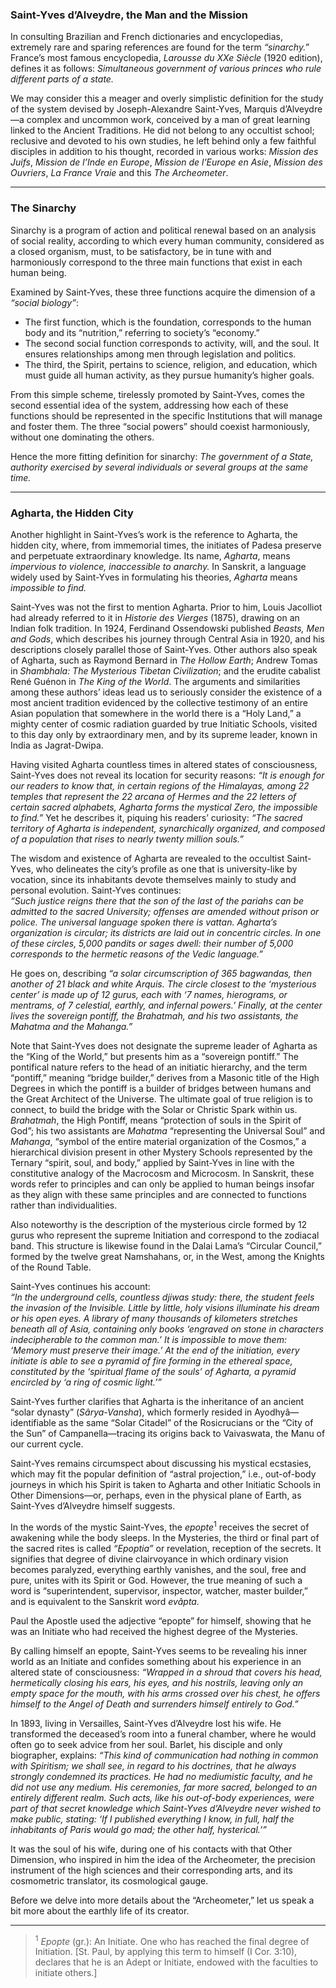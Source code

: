 ### Saint-Yves d’Alveydre, the Man and the Mission
In consulting Brazilian and French dictionaries and encyclopedias, extremely rare and sparing references are found for the term *“sinarchy.”*  
France’s most famous encyclopedia, *Larousse du XXe Siècle* (1920 edition), defines it as follows: *Simultaneous government of various princes who rule different parts of a state.*  

We may consider this a meager and overly simplistic definition for the study of the system devised by Joseph-Alexandre Saint-Yves, Marquis d’Alveydre—a complex and uncommon work, conceived by a man of great learning linked to the Ancient Traditions. He did not belong to any occultist school; reclusive and devoted to his own studies, he left behind only a few faithful disciples in addition to his thought, recorded in various works: *Mission des Juifs*, *Mission de l’Inde en Europe*, *Mission de l’Europe en Asie*, *Mission des Ouvriers*, *La France Vraie* and this *The Archeometer*.

---

### The Sinarchy
Sinarchy is a program of action and political renewal based on an analysis of social reality, according to which every human community, considered as a closed organism, must, to be satisfactory, be in tune with and harmoniously correspond to the three main functions that exist in each human being.  

Examined by Saint-Yves, these three functions acquire the dimension of a *“social biology”*:  
- The first function, which is the foundation, corresponds to the human body and its “nutrition,” referring to society’s “economy.”  
- The second social function corresponds to activity, will, and the soul. It ensures relationships among men through legislation and politics.  
- The third, the Spirit, pertains to science, religion, and education, which must guide all human activity, as they pursue humanity’s higher goals.  

From this simple scheme, tirelessly promoted by Saint-Yves, comes the second essential idea of the system, addressing how each of these functions should be represented in the specific Institutions that will manage and foster them. The three “social powers” should coexist harmoniously, without one dominating the others.  

Hence the more fitting definition for sinarchy: *The government of a State, authority exercised by several individuals or several groups at the same time.*

---

### Agharta, the Hidden City
Another highlight in Saint-Yves’s work is the reference to Agharta, the hidden city, where, from immemorial times, the initiates of Padesa preserve and perpetuate extraordinary knowledge. Its name, *Agharta*, means *impervious to violence, inaccessible to anarchy.* In Sanskrit, a language widely used by Saint-Yves in formulating his theories, *Agharta* means *impossible to find.*  

Saint-Yves was not the first to mention Agharta. Prior to him, Louis Jacolliot had already referred to it in *Historie des Vierges* (1875), drawing on an Indian folk tradition. In 1924, Ferdinand Ossendowski published *Beasts, Men and Gods*, which describes his journey through Central Asia in 1920, and his descriptions closely parallel those of Saint-Yves. Other authors also speak of Agharta, such as Raymond Bernard in *The Hollow Earth*; Andrew Tomas in *Shambhala: The Mysterious Tibetan Civilization*; and the erudite cabalist René Guénon in *The King of the World*. The arguments and similarities among these authors’ ideas lead us to seriously consider the existence of a most ancient tradition evidenced by the collective testimony of an entire Asian population that somewhere in the world there is a “Holy Land,” a mighty center of cosmic radiation guarded by true Initiatic Schools, visited to this day only by extraordinary men, and by its supreme leader, known in India as Jagrat-Dwipa.  

Having visited Agharta countless times in altered states of consciousness, Saint-Yves does not reveal its location for security reasons: *“It is enough for our readers to know that, in certain regions of the Himalayas, among 22 temples that represent the 22 arcana of Hermes and the 22 letters of certain sacred alphabets, Agharta forms the mystical Zero, the impossible to find.”* Yet he describes it, piquing his readers’ curiosity: *“The sacred territory of Agharta is independent, synarchically organized, and composed of a population that rises to nearly twenty million souls.”*  

The wisdom and existence of Agharta are revealed to the occultist Saint-Yves, who delineates the city’s profile as one that is university-like by vocation, since its inhabitants devote themselves mainly to study and personal evolution. Saint-Yves continues:  
*“Such justice reigns there that the son of the last of the pariahs can be admitted to the sacred University; offenses are amended without prison or police. The universal language spoken there is vattan. Agharta’s organization is circular; its districts are laid out in concentric circles. In one of these circles, 5,000 pandits or sages dwell: their number of 5,000 corresponds to the hermetic reasons of the Vedic language.”*  

He goes on, describing *“a solar circumscription of 365 bagwandas, then another of 21 black and white Arquis. The circle closest to the ‘mysterious center’ is made up of 12 gurus, each with ‘7 names, hierograms, or mentrams, of 7 celestial, earthly, and infernal powers.’ Finally, at the center lives the sovereign pontiff, the Brahatmah, and his two assistants, the Mahatma and the Mahanga.”*  

Note that Saint-Yves does not designate the supreme leader of Agharta as the “King of the World,” but presents him as a “sovereign pontiff.” The pontifical nature refers to the head of an initiatic hierarchy, and the term “pontiff,” meaning “bridge builder,” derives from a Masonic title of the High Degrees in which the pontiff is a builder of bridges between humans and the Great Architect of the Universe. The ultimate goal of true religion is to connect, to build the bridge with the Solar or Christic Spark within us. *Brahatmah*, the High Pontiff, means “protection of souls in the Spirit of God”; his two assistants are *Mahatma* “representing the Universal Soul” and *Mahanga*, “symbol of the entire material organization of the Cosmos,” a hierarchical division present in other Mystery Schools represented by the Ternary “spirit, soul, and body,” applied by Saint-Yves in line with the constitutive analogy of the Macrocosm and Microcosm. In Sanskrit, these words refer to principles and can only be applied to human beings insofar as they align with these same principles and are connected to functions rather than individualities.  

Also noteworthy is the description of the mysterious circle formed by 12 gurus who represent the supreme Initiation and correspond to the zodiacal band. This structure is likewise found in the Dalai Lama’s “Circular Council,” formed by the twelve great Namshahans, or, in the West, among the Knights of the Round Table.  

Saint-Yves continues his account:  
*“In the underground cells, countless djiwas study: there, the student feels the invasion of the Invisible. Little by little, holy visions illuminate his dream or his open eyes. A library of many thousands of kilometers stretches beneath all of Asia, containing only books ‘engraved on stone in characters indecipherable to the common man.’ It is impossible to move them: ‘Memory must preserve their image.’ At the end of the initiation, every initiate is able to see a pyramid of fire forming in the ethereal space, constituted by the ‘spiritual flame of the souls’ of Agharta, a pyramid encircled by ‘a ring of cosmic light.’”*  

Saint-Yves further clarifies that Agharta is the inheritance of an ancient “solar dynasty” (*Sârya-Vansha*), which formerly resided in Ayodhyâ— identifiable as the same “Solar Citadel” of the Rosicrucians or the “City of the Sun” of Campanella—tracing its origins back to Vaivaswata, the Manu of our current cycle.  

Saint-Yves remains circumspect about discussing his mystical ecstasies, which may fit the popular definition of “astral projection,” i.e., out-of-body journeys in which his Spirit is taken to Agharta and other Initiatic Schools in Other Dimensions—or, perhaps, even in the physical plane of Earth, as Saint-Yves d’Alveydre himself suggests.  

In the words of the mystic Saint-Yves, the *epopte*<sup>1</sup> receives the secret of awakening while the body sleeps. In the Mysteries, the third or final part of the sacred rites is called *“Epoptia”* or revelation, reception of the secrets. It signifies that degree of divine clairvoyance in which ordinary vision becomes paralyzed, everything earthly vanishes, and the soul, free and pure, unites with its Spirit or God. However, the true meaning of such a word is “superintendent, supervisor, inspector, watcher, master builder,” and is equivalent to the Sanskrit word *evâpta.*  

Paul the Apostle used the adjective “epopte” for himself, showing that he was an Initiate who had received the highest degree of the Mysteries.  

By calling himself an epopte, Saint-Yves seems to be revealing his inner world as an Initiate and confides something about his experience in an altered state of consciousness: *“Wrapped in a shroud that covers his head, hermetically closing his ears, his eyes, and his nostrils, leaving only an empty space for the mouth, with his arms crossed over his chest, he offers himself to the Angel of Death and surrenders himself entirely to God.”*  

In 1893, living in Versailles, Saint-Yves d’Alveydre lost his wife. He transformed the deceased’s room into a funeral chamber, where he would often go to seek advice from her soul. Barlet, his disciple and only biographer, explains: *“This kind of communication had nothing in common with Spiritism; we shall see, in regard to his doctrines, that he always strongly condemned its practices. He had no mediumistic faculty, and he did not use any medium. His ceremonies, far more sacred, belonged to an entirely different realm. Such acts, like his out-of-body experiences, were part of that secret knowledge which Saint-Yves d’Alveydre never wished to make public, stating: ‘If I published everything I know, in full, half the inhabitants of Paris would go mad; the other half, hysterical.’”*  

It was the soul of his wife, during one of his contacts with that Other Dimension, who inspired in him the idea of the Archeometer, the precision instrument of the high sciences and their corresponding arts, and its cosmometric translator, its cosmological gauge.  

Before we delve into more details about the “Archeometer,” let us speak a bit more about the earthly life of its creator.

---

> <sup>1</sup> *Epopte* (gr.): An Initiate. One who has reached the final degree of Initiation. [St. Paul, by applying this term to himself (I Cor. 3:10), declares that he is an Adept or Initiate, endowed with the faculties to initiate others.]  